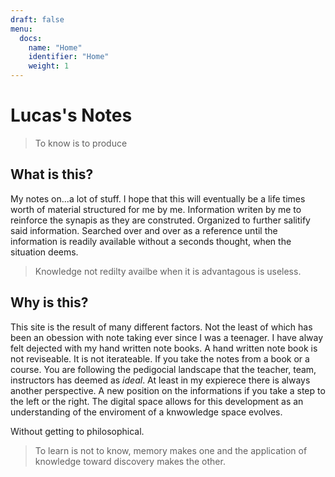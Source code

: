 ```yaml
---
draft: false
menu:
  docs:
    name: "Home"
    identifier: "Home"
    weight: 1
---
```

# Lucas's Notes

> To know is to produce

## What is this?

My notes on...a lot of stuff. I hope that this will eventually be a life times worth of material structured for me by me. Information writen by me to reinforce the synapis as they are construted. Organized to further salitify said information. Searched over and over as a reference until the information is readily available without a seconds thought, when the situation deems. 

> Knowledge not redilty availbe when it is advantagous is useless. 

## Why is this? 

This site is the result of many different factors. Not the least of which has been an obession with note taking ever since I was a teenager. I have alway felt dejected with my hand written note books. A hand written note book is not reviseable. It is not iterateable. If you take the notes from a book or a course. You are following the pedigocial landscape that the teacher, team, instructors has deemed as *ideal*. At least in my expierece there is always another perspective. A new position on the informations if you take a step to the left or the right. The digital space allows for this development as an understanding of the enviroment of a knwowledge space evolves.

 Without getting to philosophical. 

 > To learn is not to know, memory makes one and the application of knowledge toward discovery makes the other. 